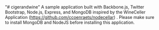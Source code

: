 "# cigerandwine" 
A sample application built with Backbone.js, Twitter Bootstrap, Node.js, Express, and MongoDB inspired by the WineCeller Application (https://github.com/ccoenraets/nodecellar) .
Please make sure to install MongoDB and NodeJS before installing this application.
